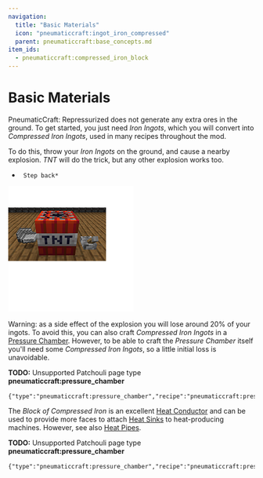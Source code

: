 ```yaml
---
navigation:
  title: "Basic Materials"
  icon: "pneumaticcraft:ingot_iron_compressed"
  parent: pneumaticcraft:base_concepts.md
item_ids:
  - pneumaticcraft:compressed_iron_block
---
```


# Basic Materials

<Color hex="#228">PneumaticCraft: Repressurized</Color> does not generate any extra ores in the ground. To get started, you just need *Iron Ingots*, which you will convert into *Compressed Iron Ingots*, used in many recipes throughout the mod.

To do this, throw your *Iron Ingots* on the ground, and cause a nearby explosion. *TNT* will do the trick, but any other explosion works too.

*      Step back*

![](compressed_iron.png)

<a name="compressed_iron_ingot"></a>
<ItemImage id="pneumaticcraft:ingot_iron_compressed" />

Warning: as a side effect of the explosion you will lose around 20% of your ingots. To avoid this, you can also craft *Compressed Iron Ingots* in a [Pressure Chamber](../manufacturing/pressure_chamber.md). However, to be able to craft the *Pressure Chamber* itself you'll need some *Compressed Iron Ingots*, so a little initial loss is unavoidable.

**TODO:** Unsupported Patchouli page type **pneumaticcraft:pressure_chamber**

```
{"type":"pneumaticcraft:pressure_chamber","recipe":"pneumaticcraft:pressure_chamber/compressed_iron_ingot"}
```

<a name="compressed_iron_block"></a>
The *Block of Compressed Iron* is an excellent [Heat Conductor](./heat.md) and can be used to provide more faces to attach [Heat Sinks](../machines/heat_sink.md) to heat-producing machines. However, see also [Heat Pipes](../machines/heat_pipe.md).

<Recipe id="pneumaticcraft:compressed_iron_block_from_ingot" />

**TODO:** Unsupported Patchouli page type **pneumaticcraft:pressure_chamber**

```
{"type":"pneumaticcraft:pressure_chamber","recipe":"pneumaticcraft:pressure_chamber/compressed_iron_block"}
```

